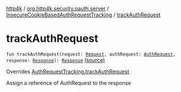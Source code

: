 [http4k](../../index.md) / [org.http4k.security.oauth.server](../index.md) / [InsecureCookieBasedAuthRequestTracking](index.md) / [trackAuthRequest](./track-auth-request.md)

# trackAuthRequest

`fun trackAuthRequest(request: `[`Request`](../../org.http4k.core/-request/index.md)`, authRequest: `[`AuthRequest`](../-auth-request/index.md)`, response: `[`Response`](../../org.http4k.core/-response/index.md)`): `[`Response`](../../org.http4k.core/-response/index.md) [(source)](https://github.com/http4k/http4k/blob/master/http4k-security-oauth/src/main/kotlin/org/http4k/security/oauth/server/InsecureCookieBasedAuthRequestTracking.kt#L14)

Overrides [AuthRequestTracking.trackAuthRequest](../-auth-request-tracking/track-auth-request.md)

Assign a reference of AuthRequest to the response

